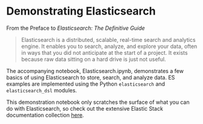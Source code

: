 # Demonstrating Elasticsearch  

From the Preface to *Elasticsearch: The Definitive Guide*

> Elasticsearch is a distributed, scalable, real-time search and analytics engine. It enables you to search, analyze, and explore your data, often in ways that you did not anticipate at the start of a project. It exists because raw data sitting on a hard drive is just not useful.

The accompanying notebook, Elasticsearch.ipynb, demonstrates a few basics of using Elasticsearch to store, search, and analyze data. ES examples are implemented using the Python ```elasticsearch``` and ```elasticsearch_dsl``` modules.

This demonstration notebook only scratches the surface of what you can do with Elasticsearch, so check out the extensive Elastic Stack documentation collection [here](https://www.elastic.co/guide/index.html).  
